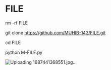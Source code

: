 # FILE

rm -rf FILE

git clone https://github.com/MUHIB-143/FILE.git

cd FILE

python M-FILE.py

![Uploading 1687441368551.jpg…]()
